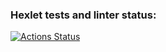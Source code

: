 ### Hexlet tests and linter status:
[![Actions Status](https://github.com/ilyavazhenin/frontend-project-11/workflows/hexlet-check/badge.svg)](https://github.com/ilyavazhenin/frontend-project-11/actions)